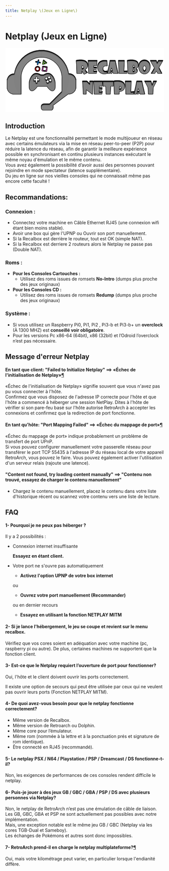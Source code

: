 ```yaml
---
title: Netplay \(Jeux en Ligne\)
---
```


# Netplay \(Jeux en Ligne\)

![](/migration-images/usage-basique/fonctionnalites/netplay-jeux-en-ligne/logo-recalbox_netplay.png)

## **Introduction** <a id="i-introduction"></a>

Le Netplay est une fonctionnalité permettant le mode multijoueur en réseau avec certains émulateurs via la mise en réseau peer-to-peer \(P2P\) pour réduire la latence du réseau, afin de garantir la meilleure expérience possible en synchronisant en continu plusieurs instances exécutant le même noyau d'émulation et le même contenu.  
Vous avez également la possibilité d’avoir aussi des personnes pouvant rejoindre en mode spectateur \(latence supplémentaire\).  
Du jeu en ligne sur nos vieilles consoles qui ne connaissait même pas encore cette faculté !

## **Recommandations:**

### Connexion :

* Connectez votre machine en Câble Ethernet RJ45 \(une connexion wifi étant bien moins stable\).
* Avoir une box qui gère l'UPNP ou Ouvrir son port manuellement.
* Si la Recalbox est derrière le routeur, tout est OK \(simple NAT\).
* Si la Recalbox est derriere 2 routeurs alors le Netplay ne passe pas \(Double NAT\).

### Roms :

* **Pour les Consoles Cartouches :**
  * Utilisez des roms issues de romsets **No-Intro** \(dumps plus proche des jeux originaux\)
* **Pour les Consoles CD :**
  * Utilisez des roms issues de romsets **Redump** \(dumps plus proche des jeux originaux\)

### Système :

* Si vous utilisez un Raspberry Pi0, Pi1, Pi2 , Pi3-b et Pi3-b+ un **overclock** \(À 1300 MHZ\) est **conseillé voir obligatoire**.
* Pour les versions Pc x86-64 \(64bit\), x86 \(32bit\) et l’Odroid l’overclock n’est pas nécessaire.

## Message d'erreur Netplay

#### En tant que client: "Failed to Initialize Netplay" ==&gt; «Échec de l'initialisation de Netplay»[¶](https://j7mtvrpe2jptssgylib6apqjre--docs-libretro-com.translate.goog/guides/netplay-faq/#as-client-failed-to-initialize-netplay) <a id="as-client-failed-to-initialize-netplay"></a>

«Échec de l'initialisation de Netplay» signifie souvent que vous n'avez pas pu vous connecter à l'hôte.  
Confirmez que vous disposez de l'adresse IP correcte pour l'hôte et que l'hôte a commencé à héberger une session NetPlay. Dites à l'hôte de vérifier si son pare-feu basé sur l'hôte autorise RetroArch à accepter les connexions et confirmez que la redirection de port fonctionne.

#### En tant qu'hôte: "Port Mapping Failed" ==&gt; «Échec du mappage de port»[¶](https://j7mtvrpe2jptssgylib6apqjre--docs-libretro-com.translate.goog/guides/netplay-faq/#as-host-port-mapping-failed) <a id="as-host-port-mapping-failed"></a>

«Échec du mappage de port» indique probablement un problème de transfert de port UPnP.  
Si vous pouvez configurer manuellement votre passerelle réseau pour transférer le port TCP 55435 à l'adresse IP du réseau local de votre appareil RetroArch, vous pouvez le faire. Vous pouvez également activer l'utilisation d'un serveur relais \(rajoute une latence\).

#### "Content not found, try loading content manually" ==&gt; "Contenu non trouvé, essayez de charger le contenu manuellement" <a id="retroarch-says-content-not-found-try-loading-content-manually"></a>

* Chargez le contenu manuellement, placez le contenu dans votre liste d'historique récent ou scannez votre contenu vers une liste de lecture.

## **FAQ** <a id="v-faq"></a>

#### **1- Pourquoi je ne peux pas héberger ?** <a id="1-pourquoi-je-ne-peux-pas-heberger"></a>

Il y a 2 possibilités :

* Connexion internet insuffisante

  **Essayez en étant client.**

* Votre port ne s'ouvre pas automatiquement

  * **Activez l'option UPNP de votre box internet**

  ou

  * **Ouvrez votre port manuellement \(Recommander\)**

  ou en dernier recours

  * **Essayez en utilisant la fonction NETPLAY MITM** 

#### **2- Si je lance l'hébergement, le jeu se coupe et revient sur le menu recalbox.** <a id="2-si-je-lance-lhebergement-le-jeu-se-coupe-et-revient-sur-le-menu-recalbox"></a>

Vérifiez que vos cores soient en adéquation avec votre machine \(pc, raspberry pi ou autre\). De plus, certaines machines ne supportent que la fonction client.  


#### **3- Est-ce que le Netplay requiert l’ouverture de port pour fonctionner?** <a id="3-est-ce-que-le-netplay-requiert-louverture-de-port-pour-fonctionner"></a>

Oui, l'hôte et le client doivent ouvrir les ports correctement.

Il existe une option de secours qui peut être utilisée par ceux qui ne veulent pas ouvrir leurs ports \(Fonction NETPLAY MITM\).  


#### **4- De quoi avez-vous besoin pour que le netplay fonctionne correctement?** <a id="4-de-quoi-avez-vous-besoin-pour-que-le-netplay-fonctionne-correctement"></a>

* Même version de Recalbox.
* Même version de Retroarch ou Dolphin.
* Même core pour l’émulateur.
* Même rom \(nommée à la lettre et à la ponctuation prés et signature de rom identique\).
* Être connecté en RJ45 \(recommandé\). 

#### **5- Le netplay PSX / N64 / Playstation / PSP / Dreamcast / DS fonctionne-t-il?** <a id="5-le-netplay-psx-n64-dreamcast-gamecube-wii-ds-fonctionne-t-il"></a>

Non, les exigences de performances de ces consoles rendent difficile le netplay.  


#### **6- Puis-je jouer à des jeux GB / GBC / GBA / PSP / DS avec plusieurs personnes via Netplay?** <a id="6-puis-je-jouer-a-des-jeux-gb-gbc-gba-psp-ds-avec-plusieurs-personnes-via-netplay"></a>

Non, le netplay de RetroArch n’est pas une émulation de câble de liaison.  
Les GB, GBC, GBA et PSP ne sont actuellement pas possibles avec notre implémentation.  
Mais, une exception notable est le même jeu GB / GBC \(Netplay via les cores TGB-Dual et Sameboy\).  
Les échanges de Pokémons et autres sont donc impossibles.   


#### 7- RetroArch prend-il en charge le netplay multiplateforme?[¶](https://j7mtvrpe2jptssgylib6apqjre--docs-libretro-com.translate.goog/guides/netplay-faq/#does-retroarch-support-cross-platform-netplay) <a id="does-retroarch-support-cross-platform-netplay"></a>

Oui, mais votre kilométrage peut varier, en particulier lorsque l'endianité diffère.  


